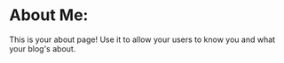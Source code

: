 # About Me:

This is your about page! Use it to allow your users to know you and what your blog\'s about.
